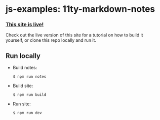 # js-examples: 11ty-markdown-notes

### [This site is live!](https://11ty-markdown-notes-demo.vercel.app/)

Check out the live version of this site for a tutorial on how to build it yourself, or clone this repo locally and run it.

## Run locally

- Build notes:
  ```
  $ npm run notes
  ```
- Build site:
  ```
  $ npm run build
  ```
- Run site:
  ```
  $ npm run dev
  ```
